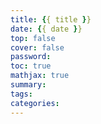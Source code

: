 ```yaml
---
title: {{ title }}
date: {{ date }}
top: false
cover: false
password:
toc: true
mathjax: true
summary:
tags:
categories: 
---
```


